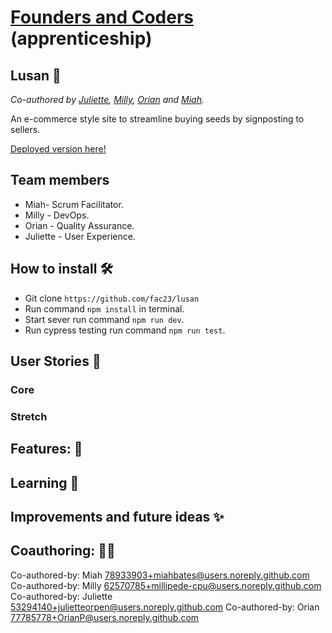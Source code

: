 # [Founders and Coders](https://www.foundersandcoders.com/) (apprenticeship)

## Lusan 🌻

_Co-authored by [Juliette](https://github.com/julietteorpen), [Milly](https://github.com/millipede-cpu), [Orian](https://github.com/OrianP) and [Miah](https://github.com/miahbates)._

An e-commerce style site to streamline buying seeds by signposting to sellers.

[Deployed version here!](https://lusan.vercel.app/)

## Team members

- Miah- Scrum Facilitator.
- Milly - DevOps.
- Orian - Quality Assurance.
- Juliette - User Experience.

## How to install 🛠️

- Git clone `https://github.com/fac23/lusan`
- Run command `npm install` in terminal.
- Start sever run command `npm run dev`.
- Run cypress testing run command `npm run test`.

## User Stories :busts_in_silhouette:

### Core

### Stretch

## Features: 🌟

## Learning 🌱

## Improvements and future ideas ✨

## Coauthoring: 👯‍♀️

Co-authored-by: Miah <78933903+miahbates@users.noreply.github.com>
Co-authored-by: Milly <62570785+millipede-cpu@users.noreply.github.com>
Co-authored-by: Juliette <53294140+julietteorpen@users.noreply.github.com>
Co-authored-by: Orian <77785778+OrianP@users.noreply.github.com>
